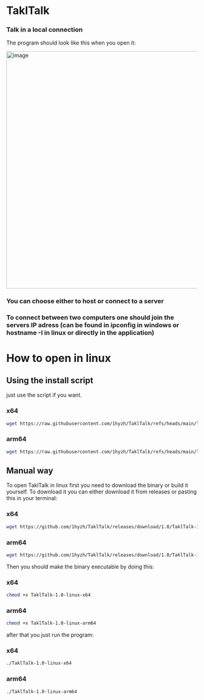 # TaklTalk
### Talk in a local connection

The program should look like this when you open it:



<img width="1113" height="623" alt="image" src="https://github.com/user-attachments/assets/07dda3de-c242-4c44-baf4-cffb46a8ac4e" />


### You can choose either to host or connect to a server

### To connect between two computers one should join the servers IP adress (can be found in ipconfig in windows or hostname -I in linux or directly in the application)


# How to open in linux

## Using the install script

just use the script if you want.

### x64

```bash
wget https://raw.githubusercontent.com/1hyzh/TaklTalk/refs/heads/main/linux-x64-download.sh && ./linux-x64-download.sh
```

### arm64

```bash
wget https://raw.githubusercontent.com/1hyzh/TaklTalk/refs/heads/main/linux-arm64-download.sh && ./linux-arm64-download.sh
```


## Manual way

To open TaklTalk in linux first you need to download the binary or build it yourself.
To download it you can either download it from releases or pasting this in your terminal:

### x64

```bash
wget https://github.com/1hyzh/TaklTalk/releases/download/1.0/TaklTalk-1.0-linux-x64
```

### arm64

```bash
wget https://github.com/1hyzh/TaklTalk/releases/download/1.0/TaklTalk-1.0-linux-arm64
```

Then you should make the binary executable by doing this:

### x64

```bash
chmod +x TaklTalk-1.0-linux-x64
```
### arm64

```bash
chmod +x TaklTalk-1.0-linux-arm64
```

after that you just run the program:

### x64

```bash
./TaklTalk-1.0-linux-x64
```
### arm64

```bash
./TaklTalk-1.0-linux-arm64
```
